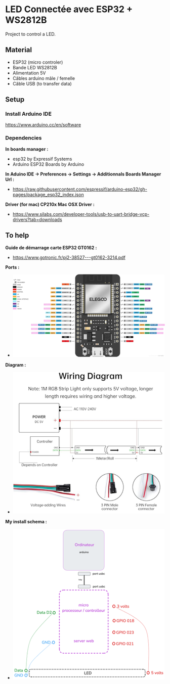 # LED Connectée avec ESP32 + WS2812B

Project to control a LED.

## Material
- ESP32 (micro controler)
- Bande LED WS2812B
- Alimentation 5V
- Câbles arduino mâle / femelle
- Câble USB (to transfer data) 

## Setup
### Install Arduino IDE ###   
https://www.arduino.cc/en/software

### Dependencies ### 
**In boards manager :**
- esp32 by Expressif Systems
- Arduino ESP32 Boards by Arduino

**In Aduino IDE -> Preferences -> Settings -> Additionnals Boards Manager Url :**
- https://raw.githubusercontent.com/espressif/arduino-esp32/gh-pages/package_esp32_index.json

**Driver (for mac) CP210x Mac OSX Driver :**
- https://www.silabs.com/developer-tools/usb-to-uart-bridge-vcp-drivers?tab=downloads

## To help
**Guide de démarrage carte ESP32 GT0162 :**
- https://www.gotronic.fr/pj2-38527---gt0162-3214.pdf

**Ports :**
- ![alt text](assets/ports.png)

**Diagram :**
- ![alt text](assets/diagram.png)

**My install schema :**
- ![alt text](assets/schemaLED.png)
